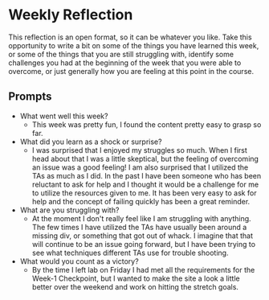 # Weekly Reflection
This reflection is an open format, so it can be whatever you like. Take this opportunity to write a bit on some of the things you have learned this week, or some of the things that you are still struggling with, identify some challenges you had at the beginning of the week that you were able to overcome, or just generally how you are feeling at this point in the course.

## Prompts
- What went well this week?
     - This week was pretty fun, I found the content pretty easy to grasp so far. 
- What did you learn as a shock or surprise?
     - I was surprised that I enjoyed my struggles so much. When I first head about that I was a little skeptical, but the feeling of overcoming an issue was a good feeling! I am also surprised that I utilized the TAs as much as I did. In the past I have been someone who has been reluctant to ask for help and I thought it would be a challenge for me to utilize the resources given to me. It has been very easy to ask for help and the concept of failing quickly has been a great reminder.
- What are you struggling with?
    - At the moment I don't really feel like I am struggling with anything. The few times I have utilized the TAs have usually been around a missing div, or something that got out of whack. I imagine that that will continue to be an issue going forward, but I have been trying to see what techniques different TAs use for trouble shooting.
- What would you count as a victory?
    - By the time I left lab on Friday I had met all the requirements for the Week-1 Checkpoint, but I wanted to make the site a look a little better over the weekend and work on hitting the stretch goals. 
